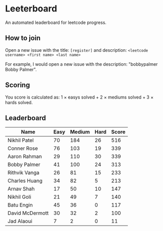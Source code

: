 # Leeterboard

An automated leaderboard for leetcode progress.

## How to join

Open a new issue with the title: `[register]` and description:
`<leetcode username> <first name> <last name>`

For example, I would open a new issue with the description: "bobbypalmer Bobby Palmer".

## Scoring

You score is calculated as:
1 $\times$ easys solved + 2 $\times$ mediums solved + 3 $\times$ hards solved.

## Leaderboard
| Name | Easy | Medium | Hard | Score |
| --- | --- | --- | --- | --- |
| Nikhil Patel | 70 | 184 | 26 | 516 |
| Conner Rose | 76 | 103 | 19 | 339 |
| Aaron Rahman | 29 | 110 | 30 | 339 |
| Bobby Palmer | 41 | 100 | 24 | 313 |
| Rithvik Vanga | 26 | 81 | 15 | 233 |
| Charles Huang | 34 | 82 | 5 | 213 |
| Arnav Shah | 17 | 50 | 10 | 147 |
| Nikhil Goli | 21 | 49 | 7 | 140 |
| Batu Engin | 45 | 36 | 0 | 117 |
| David McDermott | 30 | 32 | 2 | 100 |
| Jad Alaoui | 7 | 2 | 0 | 11 |
